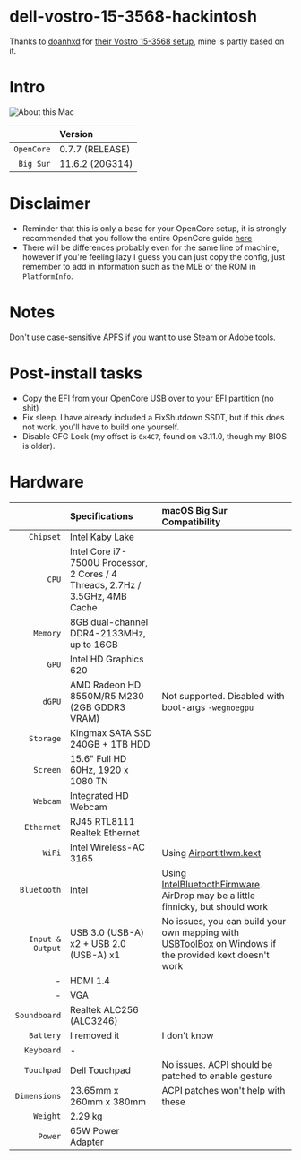 # dell-vostro-15-3568-hackintosh
Thanks to [doanhxd](https://github.com/doanhxd) for [their Vostro 15-3568 setup](https://github.com/doanhxd/Dell-Vostro-3568-Hackintosh), mine is partly based on it.

# Intro

![About this Mac](https://user-images.githubusercontent.com/92439990/150672996-0018f74e-0b67-4c6c-b3b6-0a96460ad7eb.png)

| | Version |
| ---: | :--- |
| ``OpenCore`` | 0.7.7 (RELEASE) |
| ``Big Sur`` | 11.6.2 (20G314) |

# Disclaimer
- Reminder that this is only a base for your OpenCore setup, it is strongly recommended that you follow the entire OpenCore guide [here](https://dortania.github.io/OpenCore-Install-Guide/)
- There will be differences probably even for the same line of machine, however if you're feeling lazy I guess you can just copy the config, just remember to add in information such as the MLB or the ROM in `PlatformInfo`.

# Notes
Don't use case-sensitive APFS if you want to use Steam or Adobe tools.

# Post-install tasks
- Copy the EFI from your OpenCore USB over to your EFI partition (no shit)
- Fix sleep. I have already included a FixShutdown SSDT, but if this does not work, you'll have to build one yourself.
- Disable CFG Lock (my offset is `0x4C7`, found on v3.11.0, though my BIOS is older).

# Hardware

| | Specifications | macOS Big Sur Compatibility |
| ---: | :--- | :--- |
| ``Chipset`` | Intel Kaby Lake |  |
| ``CPU`` | Intel Core i7-7500U Processor, 2 Cores / 4 Threads, 2.7Hz / 3.5GHz, 4MB Cache |  |
| ``Memory`` | 8GB dual-channel DDR4-2133MHz, up to 16GB | |
| ``GPU`` | Intel HD Graphics 620 |  |
| ``dGPU`` | AMD Radeon HD 8550M/R5 M230 (2GB GDDR3 VRAM) | Not supported. Disabled with boot-args `-wegnoegpu` |
| ``Storage`` | Kingmax SATA SSD 240GB + 1TB HDD |  |
| ``Screen`` | 15.6" Full HD 60Hz, 1920 x 1080 TN | |
| ``Webcam`` | Integrated HD Webcam |  |
| ``Ethernet`` | RJ45 RTL8111 Realtek Ethernet |  |
| ``WiFi`` | Intel Wireless-AC 3165 | Using [AirportItlwm.kext](https://github.com/OpenIntelWireless/itlwm/releases) |
| ``Bluetooth`` | Intel | Using [IntelBluetoothFirmware](https://openintelwireless.github.io/IntelBluetoothFirmware). AirDrop may be a little finnicky, but should work |
| ``Input & Output`` | USB 3.0 (USB-A) x2 + USB 2.0 (USB-A) x1 | No issues, you can build your own mapping with [USBToolBox](https://github.com/USBToolBox/tool) on Windows if the provided kext doesn't work |
| - | HDMI 1.4 |  |
| - | VGA |  |
| ``Soundboard`` | Realtek ALC256 (ALC3246) |  |
| ``Battery`` | I removed it | I don't know |
| ``Keyboard`` | - |  |
| ``Touchpad`` | Dell Touchpad | No issues. ACPI should be patched to enable gesture |
| ``Dimensions`` | 23.65mm x 260mm x 380mm | ACPI patches won't help with these |
| ``Weight`` | 2.29 kg | |
| ``Power`` | 65W Power Adapter | |


